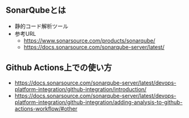 ## SonarQubeとは
- 静的コード解析ツール
- 参考URL
  - https://www.sonarsource.com/products/sonarqube/
  - https://docs.sonarsource.com/sonarqube-server/latest/

## Github Actions上での使い方
- https://docs.sonarsource.com/sonarqube-server/latest/devops-platform-integration/github-integration/introduction/
- https://docs.sonarsource.com/sonarqube-server/latest/devops-platform-integration/github-integration/adding-analysis-to-github-actions-workflow/#other